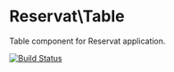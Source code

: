# Reservat\Table

Table component for Reservat application.

[![Build Status](http://test.rsrv.at:8080/buildStatus/icon?job=Table)](http://test.rsrv.at:8080/job/Table/)